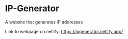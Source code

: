 # IP-Generator
A website that generates IP addresses

Link to webpage on netlify: https://ipgenerator.netlify.app/

